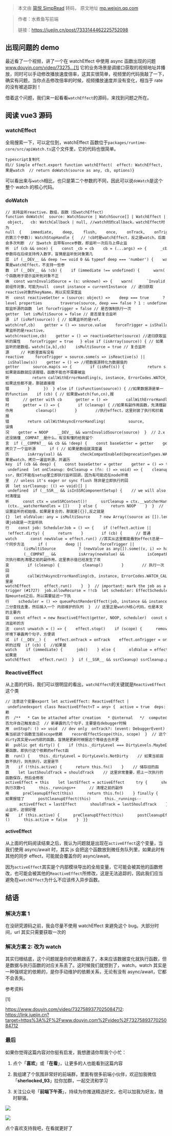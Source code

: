 > 本文由 [简悦 SimpRead](http://ksria.com/simpread/) 转码， 原文地址 [mp.weixin.qq.com](https://mp.weixin.qq.com/s/gqRrCQ19rhE6Vd_3BelzJA)

> 作者：水煮鱼写前端
> 
> 链接：https://juejin.cn/post/7333144462225752098

出现问题的 demo
----------

最近看了一个视频，讲了一个在 watchEffect 中使用 async 函数出现的问题 www.douyin.com/video/73275…[1] 它的业务场景是调接口获取的视频地址并播放，同时可以手动修改播放速度倍率，这其实很简单，视频里的代码我敲了一下，确实有问题，当你点击修改倍率的时候，视频播放速度并没有变化，相当于 rate 的没有被追踪到！

借着这个问题，我们来一起看看`watchEffect`的源码，来找到问题之所在。

阅读 vue3 源码
----------

### watchEffect

全局搜索一下，可以定位到，watchEffect 函数位于`packages/runtime-core/src/apiWatch.ts`这个文件里，它的代码也很简单。

```
typescript复制代码// Simple effect.export function watchEffect(  effect: WatchEffect,  options?: WatchOptionsBase): WatchStopHandle {  return doWatch(effect, null, options)  // 如果是watch  // return doWatch(source as any, cb, options)}
```

可以看出来与`watch`相比，也只是第二个参数的不同，因此可以说`doWatch`是这个整个 watch 的核心代码。

### doWatch

```
// 支持监听reactive，数组，函数（仅watchEffect）function doWatch(  source: WatchSource | WatchSource[] | WatchEffect | object,   cb: WatchCallback | null, //watch时的callback，watchEffect时为null  {    immediate,    deep,    flush,    once,    onTrack,    onTrigger,  }: WatchOptions = EMPTY_OBJ, // watch的第三个参数): WatchStopHandle {   // !cb时是watchEffect，反之是watch，后面会多次判断  // 当watch 且带有once参数，即监听一次后马上停止监听  if (cb && once) {    const _cb = cb    cb = (...args) => {      _cb(...args)      unwatch()    }  }  // deep参数将在后续支持传入数字，盲猜是监听到对象第几层  if (__DEV__ && deep !== void 0 && typeof deep === 'number') {    warn(      `watch() "deep" option with number value will be used as watch depth in future versions. ` +        `Please use a boolean instead to avoid potential breakage.`,    )  }    // 如果是watchEffect，不支持一些参数  if (__DEV__ && !cb) {    if (immediate !== undefined) {      warn(        `watch() "immediate" option is only respected when using the ` +          `watch(source, callback, options?) signature.`,      )    }    if (deep !== undefined) {      warn(        `watch() "deep" option is only respected when using the ` +          `watch(source, callback, options?) signature.`,      )    }    if (once !== undefined) {      warn(        `watch() "once" option is only respected when using the ` +          `watch(source, callback, options?) signature.`,      )    }  }    // 这个函数用于提示监听到对象不正确  const warnInvalidSource = (s: unknown) => {    warn(      `Invalid watch source: `,      s,      `A watch source can only be a getter/effect function, a ref, ` +        `a reactive object, or an array of these types.`,    )  }  // 当前组件对象，可能为null  const instance = currentInstance  // 递归获取reactive对象的keyName，用以实现深度监听  const reactiveGetter = (source: object) =>    deep === true      ? source // traverse will happen in wrapped getter below      : // for deep: false, only traverse root-level properties        traverse(source, deep === false ? 1 : undefined)  let getter: () => any // 获取监听源的函数  let forceTrigger = false // 是否强制执行一次getter  let isMultiSource = false // 是否是复合监听源  if (isRef(source)) { // 如果监听的是ref，watch(ref,cb)    getter = () => source.value    forceTrigger = isShallow(source)   } else if (isReactive(source)) { // 如果监听的是reactive，watch(reactive,cb)    getter = () => reactiveGetter(source) //递归获取监听的属性    forceTrigger = true   } else if (isArray(source)) { // 如果监听的是数组，watch([a,b],cb)    isMultiSource = true // 复合监听源     // 判断里面有没有reactive     forceTrigger = source.some(s => isReactive(s) || isShallow(s))    getter = () => //把数据源转化为数据值的getter      source.map(s => {        if (isRef(s)) {          return s.value        } else if (isReactive(s)) {          return reactiveGetter(s)        } else if (isFunction(s)) { //如果是函数就应该报错，函数不能也不需要被监听          return callWithErrorHandling(s, instance, ErrorCodes.WATCH_GETTER)        } else {          __DEV__ && warnInvalidSource(s) //如果这些都不是，那就直接报错        }      })  } else if (isFunction(source)) { //如果数据源是单一的function    if (cb) { // 如果是watch(fun,cn),报错      // getter with cb      getter = () =>        callWithErrorHandling(source, instance, ErrorCodes.WATCH_GETTER)    } else {          // watchEffect时      getter = () => {        if (cleanup) { //如果有副作用函数，先清理副作用          cleanup()        }        //执行effect，这里封装了执行和拦截报错        return callWithAsyncErrorHandling(          source,          instance,          ErrorCodes.WATCH_CALLBACK,          [onCleanup],        )      }    }  } else {      // 错误情况    getter = NOOP    __DEV__ && warnInvalidSource(source)  }  // 2.x array mutation watch compat  // TODO:还没搞懂__COMPAT__是什么，有没有懂的给我留个言  if (__COMPAT__ && cb && !deep) {    const baseGetter = getter    getter = () => {      const val = baseGetter() //拷贝了一个监听源      if ( // 如果是数组就深度遍历        isArray(val) &&        checkCompatEnabled(DeprecationTypes.WATCH_ARRAY, instance)      ) {        traverse(val)      }      return val    }  }    // 如果是watch，拷贝一遍监听源，并遍历key  if (cb && deep) {    const baseGetter = getter    getter = () => traverse(baseGetter())  }    let cleanup: (() => void) | undefined  let onCleanup: OnCleanup = (fn: () => void) => {    cleanup = effect.onStop = () => {      callWithErrorHandling(fn, instance, ErrorCodes.WATCH_CLEANUP)      cleanup = effect.onStop = undefined    }  }  // in SSR there is no need to setup an actual effect, and it should be noop  // 在ssr，我们不能在setup里立即执行监听回调，因为有可能还在node环境里  // unless it's eager or sync flush 除非是立即执行的回调  let ssrCleanup: (() => void)[] | undefined  if (__SSR__ && isInSSRComponentSetup) {    // we will also not call the invalidate callback (+ runner is not set up)    onCleanup = NOOP    if (!cb) {      getter()    } else if (immediate) {      callWithAsyncErrorHandling(cb, instance, ErrorCodes.WATCH_CALLBACK, [        getter(),        isMultiSource ? [] : undefined,        onCleanup,      ])    }    if (flush === 'sync') {    // ssr时清理监听      const ctx = useSSRContext()!      ssrCleanup = ctx.__watcherHandles || (ctx.__watcherHandles = [])    } else {      return NOOP    }  }  //设置监听的初始值，如果是复合的，那就是[{}],反之就是{}  let oldValue: any = isMultiSource    ? new Array((source as []).length).fill(INITIAL_WATCHER_VALUE)    : INITIAL_WATCHER_VALUE  // 所谓job就是一次监听执行    const job: SchedulerJob = () => {    if (!effect.active || !effect.dirty) {      return    }        if (cb) {      // 普通watch      const newValue = effect.run() //其实从这里都能看到effect总是一个同步方法      if (        deep ||        forceTrigger ||        (isMultiSource          ? (newValue as any[]).some((v, i) => hasChanged(v, oldValue[i]))          : hasChanged(newValue, oldValue)) ||        (__COMPAT__ &&          isArray(newValue) &&          isCompatEnabled(DeprecationTypes.WATCH_ARRAY, instance))      ) {        // 每次执行都先清理之前的副作用，这里表示值已经发生了改变        if (cleanup) {          cleanup()        }        // 执行一次回调        callWithAsyncErrorHandling(cb, instance, ErrorCodes.WATCH_CALLBACK, [          newValue,          // pass undefined as the old value when it's changed for the first time          oldValue === INITIAL_WATCHER_VALUE            ? undefined            : isMultiSource && oldValue[0] === INITIAL_WATCHER_VALUE              ? []              : oldValue,          onCleanup,        ])        oldValue = newValue      }    } else {      // 这里是watchEffect      effect.run()    }  }  // important: mark the job as a watcher callback so that scheduler knows  // it is allowed to self-trigger (#1727)  job.allowRecurse = !!cb  let scheduler: EffectScheduler  if (flush === 'sync') {    scheduler = job as any // the scheduler function gets called directly  } else if (flush === 'post') {    // post指mounted之后，所以需要延迟一下执行    scheduler = () => queuePostRenderEffect(job, instance && instance.suspense)  } else {    // default: 'pre'    job.pre = true    if (instance) job.id = instance.uid    scheduler = () => queueJob(job) //二分查找去重，然后插入一个 内部维护的队列  }  // 这里正是watch核心代码，也是本文的主要内容  const effect = new ReactiveEffect(getter, NOOP, scheduler)  const scope = getCurrentScope()  // 取消监听的方法  const unwatch = () => {    effect.stop()    if (scope) {      remove(scope.effects, effect)    }  }  //dev环境下暴露两个勾子，方便调试  if (__DEV__) {    effect.onTrack = onTrack    effect.onTrigger = onTrigger  }  // initial run  // 监听的过程  if (cb) {  //如果是watch    if (immediate) {      job()    } else {      oldValue = effect.run()    }  } else if (flush === 'post') {    queuePostRenderEffect(      effect.run.bind(effect),      instance && instance.suspense,    )  } else {  //如果是watchEffect    effect.run()  }  if (__SSR__ && ssrCleanup) ssrCleanup.push(unwatch)  return unwatch}
```

### ReactiveEffect

从上面的代码，我们可以很明显的看出，`watchEffect`的关键就是`ReactiveEffect`这个类

```
// 注意这个变量export let activeEffect: ReactiveEffect | undefinedexport class ReactiveEffect<T = any> {  active = true  deps: Dep[] = [] // 依赖的  /**   * Can be attached after creation   * @internal   */  computed?: ComputedRefImpl<T>  /**   * @internal   */  allowRecurse?: boolean // 是否允许自己触发自己  // 新暴露的几个勾子，主要是在debugger时候用  onStop?: () => void  // dev only  onTrack?: (event: DebuggerEvent) => void  // dev only  onTrigger?: (event: DebuggerEvent) => void  /**   * @internal   */  _dirtyLevel = DirtyLevels.Dirty  /**   * @internal   */  _trackId = 0  /**   * @internal   */  _runnings = 0  /**   * @internal   */  _shouldSchedule = false  /**   * @internal   */  _depsLength = 0  constructor(    public fn: () => T,    public trigger: () => void,    public scheduler?: EffectScheduler,    scope?: EffectScope,  ) {    // 收集当前这个函数至当前scope依赖    recordEffectScope(this, scope)  }  // 这个dirty其实是vue内部的函数，盲猜是更新时根据这个等级去合并更新  public get dirty() {    if (this._dirtyLevel === DirtyLevels.MaybeDirty) {      pauseTracking()      for (let i = 0; i < this._depsLength; i++) {        const dep = this.deps[i]        if (dep.computed) {          triggerComputed(dep.computed)          if (this._dirtyLevel >= DirtyLevels.Dirty) {            break          }        }      }      if (this._dirtyLevel < DirtyLevels.Dirty) {        this._dirtyLevel = DirtyLevels.NotDirty      }      resetTracking()    }    return this._dirtyLevel >= DirtyLevels.Dirty  }  public set dirty(v) {    this._dirtyLevel = v ? DirtyLevels.Dirty : DirtyLevels.NotDirty  }  // 主要函数，即执行这个依赖的effect函数  run() {    this._dirtyLevel = DirtyLevels.NotDirty    // 如果当前函数不执行，则先执行，这里是节流    if (!this.active) {      return this.fn()    }    // 储存旧的函数    let lastShouldTrack = shouldTrack    // 这里非常重要，把上一次执行的函数保存，然后会修改activeEffect = this    let lastEffect = activeEffect     try {      shouldTrack = true      activeEffect = this      //执行次数+1      this._runnings++      // 清理之前的副作用      preCleanupEffect(this)      return this.fn()    } finally {    //如果报错了      postCleanupEffect(this)      this._runnings--      activeEffect = lastEffect      shouldTrack = lastShouldTrack    }  }  stop() {    // 停止监听，这很好理解    if (this.active) {      preCleanupEffect(this)      postCleanupEffect(this)      this.onStop?.()      this.active = false    }  }}
```

#### activeEffect

从上面的代码阅读结束之后，我认为问题就是出现在`activeEffect`这个变量，当我们使用 async/await 时，其实 js 会把这个函数放到微任务队列里，如果此时有其他的同步 effect，可能就会覆盖你的 async/await。

因为`activeEffect`其实是个内部模块导出的全局变量，它可能会被其他的函数修改，也可能会被其他的`ReactiveEffect`所修改，这是无法追踪的，因此我们应当避免在`watchEffect`为什么不应该传入异步函数。

结语
--

### 解决方案 1

在没研究源码之前，我会尽量不使用 watchEffect 来避免这个 bug。大部分时间，url 其实只需要获取一次的

### 解决方案 2: 改为 watch

其实归根结底，这个问题就是你的依赖跟丢了，本来应该数据变化就执行函数，但是数据与执行函数的对应关系丢了。这时候我们就想到了，watch，watch 其实是一种强绑定的依赖的，是你手动维护的依赖关系，无论有没有 async/await，它都不会丢失。

参考资料

[1]

https://www.douyin.com/video/7327589377025084712: https://link.juejin.cn?target=https%3A%2F%2Fwww.douyin.com%2Fvideo%2F7327589377025084712

### 最后

  

  

如果你觉得这篇内容对你挺有启发，我想邀请你帮我个小忙：  

1.  点个「**喜欢**」或「**在看**」，让更多的人也能看到这篇内容
    
2.  我组建了个氛围非常好的前端群，里面有很多前端小伙伴，欢迎加我微信「**sherlocked_93**」拉你加群，一起交流和学习
    
3.  关注公众号「**前端下午茶**」，持续为你推送精选好文，也可以加我为好友，随时聊骚。
    

![](https://mmbiz.qpic.cn/mmbiz_png/XP4dRIhZqqX9lfzPJgCDkCDPbpxuEjSajtTicNb1Zd6PsTLu9EOplqyafiaibib0VX8oTyDzBMlxnJJ2BZ9AVic1tIA/640?wx_fmt=png&wxfrom=5&wx_lazy=1&wx_co=1)

![](https://mmbiz.qpic.cn/sz_mmbiz_png/2wV7LicL762ZUCR5WEela9H9fDfYic8BAp8ib4cmuicFgACoRwORYGwkBtgUVaILLOjXtlGBnicuM5246MgketktMCg/640?wx_fmt=png&wxfrom=5&wx_lazy=1&wx_co=1)

点个喜欢支持我吧，在看就更好了